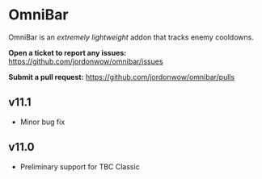 # OmniBar

OmniBar is an _extremely lightweight_ addon that tracks enemy cooldowns.

**Open a ticket to report any issues:**
https://github.com/jordonwow/omnibar/issues

**Submit a pull request:**
https://github.com/jordonwow/omnibar/pulls

## v11.1
* Minor bug fix

## v11.0
* Preliminary support for TBC Classic
